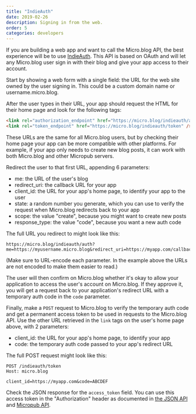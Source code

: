 ```yaml
---
title: "IndieAuth"
date: 2019-02-26
description: Signing in from the web.
order: 5
categories: developers
---
```


If you are building a web app and want to call the Micro.blog API, the best experience will be to use [IndieAuth](https://indieauth.net/). This API is based on OAuth and will let any Micro.blog user sign in with their blog and give your app access to their account.

Start by showing a web form with a single field: the URL for the web site owned by the user signing in. This could be a custom domain name or username.micro.blog.

After the user types in their URL, your app should request the HTML for their home page and look for the following tags:

```html
<link rel="authorization_endpoint" href="https://micro.blog/indieauth/auth" />
<link rel="token_endpoint" href="https://micro.blog/indieauth/token" />
```

These URLs are the same for all Micro.blog users, but by checking their home page your app can be more compatible with other platforms. For example, if your app only needs to create new blog posts, it can work with both Micro.blog and other Micropub servers.

Redirect the user to that first URL, appending 6 parameters:

* me: the URL of the user's blog
* redirect_uri: the callback URL for your app
* client_id: the URL for your app's home page, to identify your app to the user
* state: a random number you generate, which you can use to verify the request when Micro.blog redirects back to your app
* scope: the value "create", because you might want to create new posts
* response_type: the value "code", because you want a new auth code

The full URL you redirect to might look like this:

```http
https://micro.blog/indieauth/auth?me=https://myusername.micro.blog&redirect_uri=https://myapp.com/callback&client_id=https://myapp.com&state=12345&scope=create&response_type=code
```

(Make sure to URL-encode each parameter. In the example above the URLs are not encoded to make them easier to read.)

The user will then confirm on Micro.blog whether it's okay to allow your application to access the user's account on Micro.blog. If they approve it, you will get a request back to your application's redirect URL with a temporary auth code in the `code` parameter.

Finally, make a `POST` request to Micro.blog to verify the temporary auth code and get a permanent access token to be used in requests to the Micro.blog API. Use the other URL retrieved in the `link` tags on the user's home page above, with 2 parameters:

* client_id: the URL for your app's home page, to identify your app
* code: the temporary auth code passed to your app's redirect URL

The full POST request might look like this:

```http
POST /indieauth/token
Host: micro.blog

client_id=https://myapp.com&code=ABCDEF
```

Check the JSON response for the `access_token` field. You can use this access token in the "Authorization" header as documented in [the JSON API](/2017/api-json/) and [Micropub API](/2017/api-posting/).
